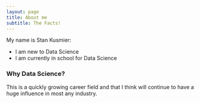 ```yaml
---
layout: page
title: About me
subtitle: The Facts!
---
```


My name is Stan Kusmier:

- I am new to Data Science
- I am currently in school for Data Science


### Why Data Science?

This is a quickly growing career field and that I think will continue to have a huge influence in most any industry.
